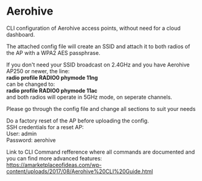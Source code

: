 # Aerohive

CLI configuration of Aerohive access points, without need for a cloud dashboard.

The attached config file will create an SSID and attach it to both radios of the AP with a WPA2 AES passphrase.

If you don't need your SSID broadcast on 2.4GHz and you have Aerohive AP250 or newer, the line:   
<b>radio profile RADIO0 phymode 11ng</b>  
can be changed to:    
<b>radio profile RADIO0 phymode 11ac</b>  
and both radios will operate in 5GHz mode, on seperate channels. 


Please go through the config file and change all <placeholder> sections to suit your needs

Do a factory reset of the AP before uploading the config.   
SSH credentials for a reset AP:  
User: admin  
Password: aerohive  

Link to CLI Command refference where all commands are documented and you can find more advanced features:
https://amarketplaceofideas.com/wp-content/uploads/2017/08/Aerohive%20CLI%20Guide.html

